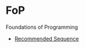 # FoP
Foundations of Programming
- [Recommended Sequence](https://github.com/LeTatTung/FoP/blob/develop/recommendedsequence/guide.md)
